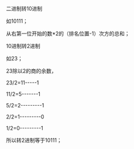 二进制转10进制

如10111；

从右第一位开始的数*2的（排名位置-1）次方的总和；

<!--//1是右边第一位所以是1*2的（1-1）次方=1*2∧0-->

<!--1*2∧（1-1）+1*2∧（2-1）+1*2∧（3-1）+0*2∧（4-1)+1*2∧（5-1）=1+2+4+0+16=23-->

10进制转2进制

如23；

23除以2的商的余数，

23/2=11-----1

11/2=5-------1

5/2=2---------1

2/2=1---------0

1/2=0---------1

所以转2进制等于10111；




